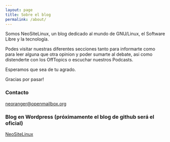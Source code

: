 ```yaml
---
layout: page
title: Sobre el blog
permalink: /about/
---
```


Somos NeoSiteLinux, un blog dedicado al mundo de GNU/Linux, el Software Libre y la tecnología.

Podes visitar nuestras diferentes secciones tanto para informarte como para leer alguna que otra opinion y poder sumarte al debate, asi como distenderte con los OffTopics o escuchar nuestros Podcasts.

Esperamos que sea de tu agrado.

Gracias por pasar!

### Contacto

[neoranger@openmailbox.org](mailto:neoranger@openmailbox.org)

### Blog en Wordpress (próximamente el blog de github será el oficial)
[NeoSiteLinux](http://www.neositelinux.com)
